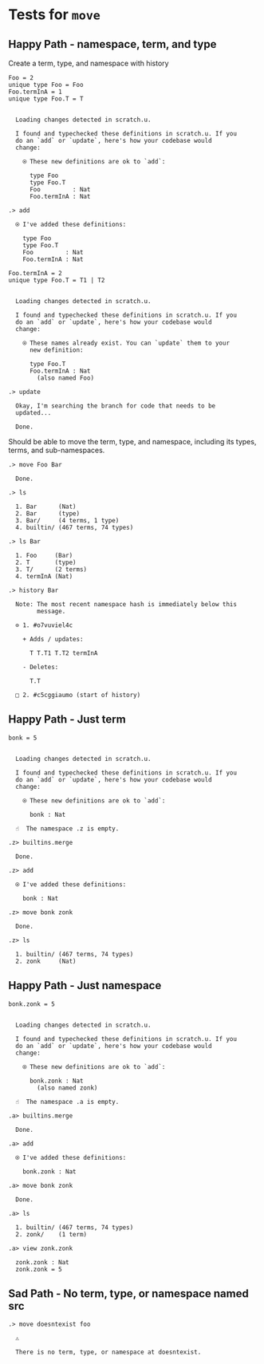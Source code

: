 # Tests for `move`

## Happy Path - namespace, term, and type

Create a term, type, and namespace with history

```unison
Foo = 2
unique type Foo = Foo
Foo.termInA = 1
unique type Foo.T = T
```

```ucm

  Loading changes detected in scratch.u.

  I found and typechecked these definitions in scratch.u. If you
  do an `add` or `update`, here's how your codebase would
  change:
  
    ⍟ These new definitions are ok to `add`:
    
      type Foo
      type Foo.T
      Foo         : Nat
      Foo.termInA : Nat

```
```ucm
.> add

  ⍟ I've added these definitions:
  
    type Foo
    type Foo.T
    Foo         : Nat
    Foo.termInA : Nat

```
```unison
Foo.termInA = 2
unique type Foo.T = T1 | T2
```

```ucm

  Loading changes detected in scratch.u.

  I found and typechecked these definitions in scratch.u. If you
  do an `add` or `update`, here's how your codebase would
  change:
  
    ⍟ These names already exist. You can `update` them to your
      new definition:
    
      type Foo.T
      Foo.termInA : Nat
        (also named Foo)

```
```ucm
.> update

  Okay, I'm searching the branch for code that needs to be
  updated...

  Done.

```
Should be able to move the term, type, and namespace, including its types, terms, and sub-namespaces.

```ucm
.> move Foo Bar

  Done.

.> ls

  1. Bar      (Nat)
  2. Bar      (type)
  3. Bar/     (4 terms, 1 type)
  4. builtin/ (467 terms, 74 types)

.> ls Bar

  1. Foo     (Bar)
  2. T       (type)
  3. T/      (2 terms)
  4. termInA (Nat)

.> history Bar

  Note: The most recent namespace hash is immediately below this
        message.
  
  ⊙ 1. #o7vuviel4c
  
    + Adds / updates:
    
      T T.T1 T.T2 termInA
    
    - Deletes:
    
      T.T
  
  □ 2. #c5cggiaumo (start of history)

```
## Happy Path - Just term

```unison
bonk = 5
```

```ucm

  Loading changes detected in scratch.u.

  I found and typechecked these definitions in scratch.u. If you
  do an `add` or `update`, here's how your codebase would
  change:
  
    ⍟ These new definitions are ok to `add`:
    
      bonk : Nat

```
```ucm
  ☝️  The namespace .z is empty.

.z> builtins.merge

  Done.

.z> add

  ⍟ I've added these definitions:
  
    bonk : Nat

.z> move bonk zonk

  Done.

.z> ls

  1. builtin/ (467 terms, 74 types)
  2. zonk     (Nat)

```
## Happy Path - Just namespace

```unison
bonk.zonk = 5
```

```ucm

  Loading changes detected in scratch.u.

  I found and typechecked these definitions in scratch.u. If you
  do an `add` or `update`, here's how your codebase would
  change:
  
    ⍟ These new definitions are ok to `add`:
    
      bonk.zonk : Nat
        (also named zonk)

```
```ucm
  ☝️  The namespace .a is empty.

.a> builtins.merge

  Done.

.a> add

  ⍟ I've added these definitions:
  
    bonk.zonk : Nat

.a> move bonk zonk

  Done.

.a> ls

  1. builtin/ (467 terms, 74 types)
  2. zonk/    (1 term)

.a> view zonk.zonk

  zonk.zonk : Nat
  zonk.zonk = 5

```
## Sad Path - No term, type, or namespace named src

```ucm
.> move doesntexist foo

  ⚠️
  
  There is no term, type, or namespace at doesntexist.

```
